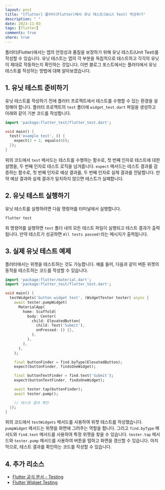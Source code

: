 ```yaml
---
layout: post
title: "[flutter] 플러터(Flutter)에서 유닛 테스트(Unit Test) 작성하기"
description: " "
date: 2023-11-03
tags: [flutter]
comments: true
share: true
---
```


플러터(Flutter)에서는 앱의 안정성과 품질을 보장하기 위해 유닛 테스트(Unit Test)를 작성할 수 있습니다. 유닛 테스트는 앱의 각 부분을 독립적으로 테스트하고 각각의 유닛이 제대로 작동하는지 확인하는 것입니다. 이번 블로그 포스트에서는 플러터에서 유닛 테스트를 작성하는 방법에 대해 알아보겠습니다.

## 1. 유닛 테스트 준비하기

유닛 테스트를 작성하기 전에 플러터 프로젝트에서 테스트를 수행할 수 있는 환경을 설정해야 합니다. 플러터 프로젝트의 `test` 폴더에 `widget_test.dart` 파일을 생성하고 아래와 같이 기본 코드를 작성합니다.

```dart
import 'package:flutter_test/flutter_test.dart';

void main() {
  test('example test', () {
    expect(2 + 2, equals(4));
  });
}
```

위의 코드에서 `test` 메서드는 테스트를 수행하는 함수로, 첫 번째 인자로 테스트에 대한 설명을, 두 번째 인자로 테스트 로직을 넘겨줍니다. `expect` 메서드는 테스트 결과를 검증하는 함수로, 첫 번째 인자로 예상 결과를, 두 번째 인자로 실제 결과를 전달합니다. 만약 예상 결과와 실제 결과가 일치하지 않으면 테스트가 실패합니다.

## 2. 유닛 테스트 실행하기

유닛 테스트를 실행하려면 다음 명령어를 터미널에서 실행합니다.

```
flutter test
```

위 명령어를 실행하면 `test` 폴더 내의 모든 테스트 파일이 실행되고 테스트 결과가 출력됩니다. 만약 테스트가 성공하면 `All tests passed!`라는 메시지가 출력됩니다.

## 3. 실제 유닛 테스트 예제

플러터에서는 위젯을 테스트하는 것도 가능합니다. 예를 들어, 다음과 같이 버튼 위젯의 동작을 테스트하는 코드를 작성할 수 있습니다.

```dart
import 'package:flutter/material.dart';
import 'package:flutter_test/flutter_test.dart';

void main() {
  testWidgets('button widget test', (WidgetTester tester) async {
    await tester.pumpWidget(
      MaterialApp(
        home: Scaffold(
          body: Center(
            child: ElevatedButton(
              child: Text('Submit'),
              onPressed: () {},
            ),
          ),
        ),
      ),
    );

    final buttonFinder = find.byType(ElevatedButton);
    expect(buttonFinder, findsOneWidget);

    final buttonTextFinder = find.text('Submit');
    expect(buttonTextFinder, findsOneWidget);

    await tester.tap(buttonFinder);
    await tester.pump();

    // 테스트 결과 확인
  });
}
```

위의 코드에서 `testWidgets` 메서드를 사용하여 위젯 테스트를 작성했습니다. `pumpWidget` 메서드는 위젯을 화면에 그려주는 역할을 합니다. 그리고 `find.byType` 메서드와 `find.text` 메서드를 사용하여 특정 위젯을 찾을 수 있습니다. `tester.tap` 메서드와 `tester.pump` 메서드를 사용하여 버튼을 탭하고 화면을 갱신할 수 있습니다. 마지막으로, 테스트 결과를 확인하는 코드를 작성할 수 있습니다.

## 4. 추가 리소스

- [Flutter 공식 문서 - Testing](https://flutter.dev/docs/testing)
- [Flutter Widget Testing](https://flutter.dev/docs/cookbook/testing/widget/introduction)